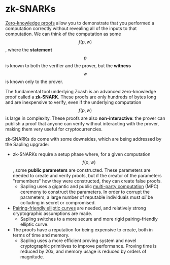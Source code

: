 # zk-SNARKs

[Zero-knowledge proofs](https://en.wikipedia.org/wiki/Zero-knowledge_proof) allow you to demonstrate that you performed a computation correctly without revealing all of the inputs to that computation. We can think of the computation as some $$f(p, w)$$, where the **statement** $$p$$ is known to both the verifier and the prover, but the **witness** $$w$$ is known only to the prover.

The fundamental tool underlying Zcash is an advanced zero-knowledge proof called a **zk-SNARK**. These proofs are only hundreds of bytes long and are inexpensive to verify, even if the underlying computation $$f(p, w)$$ is large in complexity. These proofs are also **non-interactive**: the prover can publish a proof that anyone can verify without interacting with the prover, making them very useful for cryptocurrencies.

zk-SNARKs do come with some downsides, which are being addressed by the Sapling upgrade:

* zk-SNARKs require a setup phase where, for a given computation $$f(p, w)$$, some **public parameters** are constructed. These parameters are needed to create and verify proofs, but if the creator of the parameters "remembers" how they were constructed, they can create false proofs.
    * Sapling uses a gigantic and public [multi-party computation](https://en.wikipedia.org/wiki/Secure_multi-party_computation) (MPC) ceremony to construct the parameters. In order to corrupt the parameters, a large number of reputable individuals must *all* be colluding in secret or compromised.
* [Pairing-friendly elliptic curves](https://en.wikipedia.org/wiki/Pairing-based_cryptography) are needed, and relatively strong cryptographic assumptions are made.
    * Sapling switches to a more secure and more rigid pairing-friendly elliptic curve.
* The proofs have a reputation for being expensive to create, both in terms of time and memory.
    * Sapling uses a more efficient proving system and novel cryptographic primitives to improve performance. Proving time is reduced by 20x, and memory usage is reduced by orders of magnitude.
